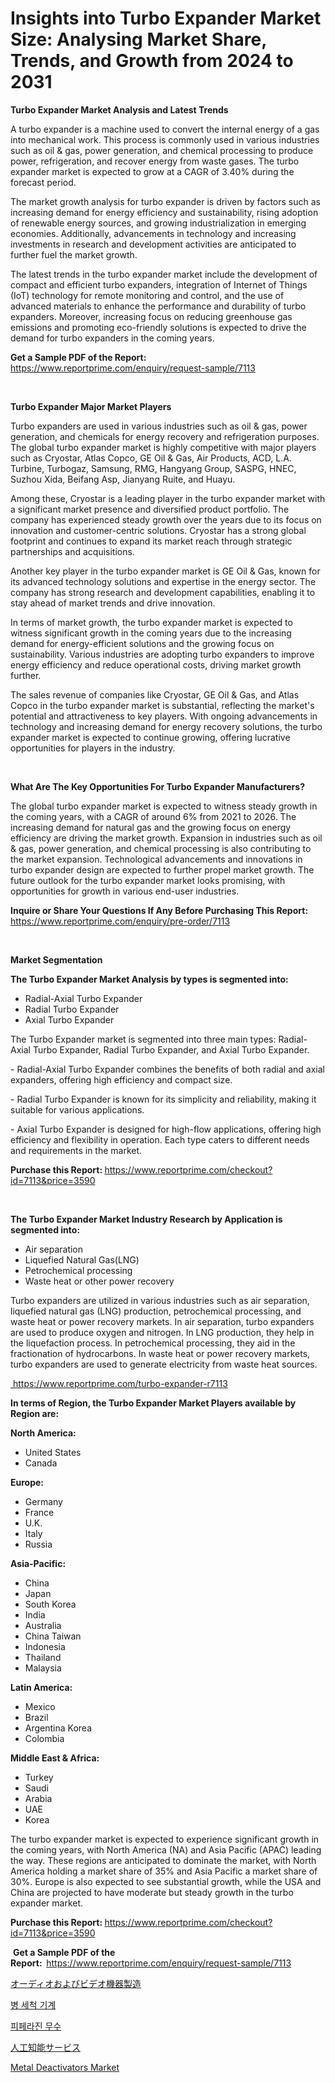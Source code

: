 <p><h1>Insights into Turbo Expander Market Size: Analysing Market Share, Trends, and Growth from 2024 to 2031</h1></p><p><strong>Turbo Expander Market Analysis and Latest Trends</strong></p>
<p><p>A turbo expander is a machine used to convert the internal energy of a gas into mechanical work. This process is commonly used in various industries such as oil & gas, power generation, and chemical processing to produce power, refrigeration, and recover energy from waste gases. The turbo expander market is expected to grow at a CAGR of 3.40% during the forecast period.</p><p>The market growth analysis for turbo expander is driven by factors such as increasing demand for energy efficiency and sustainability, rising adoption of renewable energy sources, and growing industrialization in emerging economies. Additionally, advancements in technology and increasing investments in research and development activities are anticipated to further fuel the market growth.</p><p>The latest trends in the turbo expander market include the development of compact and efficient turbo expanders, integration of Internet of Things (IoT) technology for remote monitoring and control, and the use of advanced materials to enhance the performance and durability of turbo expanders. Moreover, increasing focus on reducing greenhouse gas emissions and promoting eco-friendly solutions is expected to drive the demand for turbo expanders in the coming years.</p></p>
<p><strong>Get a Sample PDF of the Report:&nbsp;</strong> <a href="https://www.reportprime.com/enquiry/request-sample/7113">https://www.reportprime.com/enquiry/request-sample/7113</a></p>
<p>&nbsp;</p>
<p><strong>Turbo Expander Major Market Players</strong></p>
<p><p>Turbo expanders are used in various industries such as oil & gas, power generation, and chemicals for energy recovery and refrigeration purposes. The global turbo expander market is highly competitive with major players such as Cryostar, Atlas Copco, GE Oil & Gas, Air Products, ACD, L.A. Turbine, Turbogaz, Samsung, RMG, Hangyang Group, SASPG, HNEC, Suzhou Xida, Beifang Asp, Jianyang Ruite, and Huayu.</p><p>Among these, Cryostar is a leading player in the turbo expander market with a significant market presence and diversified product portfolio. The company has experienced steady growth over the years due to its focus on innovation and customer-centric solutions. Cryostar has a strong global footprint and continues to expand its market reach through strategic partnerships and acquisitions.</p><p>Another key player in the turbo expander market is GE Oil & Gas, known for its advanced technology solutions and expertise in the energy sector. The company has strong research and development capabilities, enabling it to stay ahead of market trends and drive innovation.</p><p>In terms of market growth, the turbo expander market is expected to witness significant growth in the coming years due to the increasing demand for energy-efficient solutions and the growing focus on sustainability. Various industries are adopting turbo expanders to improve energy efficiency and reduce operational costs, driving market growth further.</p><p>The sales revenue of companies like Cryostar, GE Oil & Gas, and Atlas Copco in the turbo expander market is substantial, reflecting the market's potential and attractiveness to key players. With ongoing advancements in technology and increasing demand for energy recovery solutions, the turbo expander market is expected to continue growing, offering lucrative opportunities for players in the industry.</p></p>
<p>&nbsp;</p>
<p><strong>What Are The Key Opportunities For Turbo Expander Manufacturers?</strong></p>
<p><p>The global turbo expander market is expected to witness steady growth in the coming years, with a CAGR of around 6% from 2021 to 2026. The increasing demand for natural gas and the growing focus on energy efficiency are driving the market growth. Expansion in industries such as oil & gas, power generation, and chemical processing is also contributing to the market expansion. Technological advancements and innovations in turbo expander design are expected to further propel market growth. The future outlook for the turbo expander market looks promising, with opportunities for growth in various end-user industries.</p></p>
<p><strong>Inquire or Share Your Questions If Any Before Purchasing This Report:</strong> <a href="https://www.reportprime.com/enquiry/pre-order/7113">https://www.reportprime.com/enquiry/pre-order/7113</a></p>
<p>&nbsp;</p>
<p><strong>Market Segmentation</strong></p>
<p><strong>The Turbo Expander Market Analysis by types is segmented into:</strong></p>
<p><ul><li>Radial-Axial Turbo Expander</li><li>Radial Turbo Expander</li><li>Axial Turbo Expander</li></ul></p>
<p><p>The Turbo Expander market is segmented into three main types: Radial-Axial Turbo Expander, Radial Turbo Expander, and Axial Turbo Expander. </p><p>- Radial-Axial Turbo Expander combines the benefits of both radial and axial expanders, offering high efficiency and compact size. </p><p>- Radial Turbo Expander is known for its simplicity and reliability, making it suitable for various applications. </p><p>- Axial Turbo Expander is designed for high-flow applications, offering high efficiency and flexibility in operation. Each type caters to different needs and requirements in the market.</p></p>
<p><strong>Purchase this Report:&nbsp;</strong><a href="https://www.reportprime.com/checkout?id=7113&price=3590">https://www.reportprime.com/checkout?id=7113&price=3590</a></p>
<p>&nbsp;</p>
<p><strong>The Turbo Expander Market Industry Research by Application is segmented into:</strong></p>
<p><ul><li>Air separation</li><li>Liquefied Natural Gas(LNG)</li><li>Petrochemical processing</li><li>Waste heat or other power recovery</li></ul></p>
<p><p>Turbo expanders are utilized in various industries such as air separation, liquefied natural gas (LNG) production, petrochemical processing, and waste heat or power recovery markets. In air separation, turbo expanders are used to produce oxygen and nitrogen. In LNG production, they help in the liquefaction process. In petrochemical processing, they aid in the fractionation of hydrocarbons. In waste heat or power recovery markets, turbo expanders are used to generate electricity from waste heat sources.</p></p>
<p><a href="https://www.reportprime.com/turbo-expander-r7113">&nbsp;https://www.reportprime.com/turbo-expander-r7113</a></p>
<p><strong>In terms of Region, the Turbo Expander Market Players available by Region are:</strong></p>
<p>
    <p> <strong> North America: </strong>
        <ul>
            <li>United States</li>
            <li>Canada</li>
        </ul>
        </p> 
    <p> <strong> Europe: </strong>
        <ul>
            <li>Germany</li>
            <li>France</li>
            <li>U.K.</li>
            <li>Italy</li>
            <li>Russia</li>
        </ul>
        </p> 
    <p> <strong> Asia-Pacific: </strong>
        <ul>
            <li>China</li>
            <li>Japan</li>
            <li>South Korea</li>
            <li>India</li>
            <li>Australia</li>
            <li>China Taiwan</li>
            <li>Indonesia</li>
            <li>Thailand</li>
            <li>Malaysia</li>
        </ul>
        </p> 
    <p> <strong> Latin America: </strong>
        <ul>
            <li>Mexico</li>
            <li>Brazil</li>
            <li>Argentina Korea</li>
            <li>Colombia</li>
        </ul>
        </p> 
    <p> <strong> Middle East & Africa: </strong>
        <ul>
            <li>Turkey</li>
            <li>Saudi</li>
            <li>Arabia</li>
            <li>UAE</li>
            <li>Korea</li>
        </ul>
    </p>
    </p>
<p><p>The turbo expander market is expected to experience significant growth in the coming years, with North America (NA) and Asia Pacific (APAC) leading the way. These regions are anticipated to dominate the market, with North America holding a market share of 35% and Asia Pacific a market share of 30%. Europe is also expected to see substantial growth, while the USA and China are projected to have moderate but steady growth in the turbo expander market.</p></p>
<p><strong>Purchase this Report: </strong><a href="https://www.reportprime.com/checkout?id=7113&price=3590">https://www.reportprime.com/checkout?id=7113&price=3590</a></p>
<p>&nbsp;<strong>Get a Sample PDF of the Report:&nbsp;&nbsp;</strong><a href="https://www.reportprime.com/enquiry/request-sample/7113">https://www.reportprime.com/enquiry/request-sample/7113</a></p>
<p><strong></strong></p>
<p><p><a href="https://medium.com/@shade463/%E3%82%AA%E3%83%BC%E3%83%87%E3%82%A3%E3%82%AA%E3%81%8A%E3%82%88%E3%81%B3%E3%83%93%E3%83%87%E3%82%AA%E6%A9%9F%E5%99%A8%E8%A3%BD%E9%80%A0%E6%A5%AD%E5%B8%82%E5%A0%B4%E3%81%AE%E3%82%A4%E3%83%B3%E3%82%B5%E3%82%A4%E3%83%88-%E5%B8%82%E5%A0%B4%E5%8B%95%E5%90%91-%E6%88%90%E9%95%B7-2024%E5%B9%B4%E3%81%8B%E3%82%892031%E5%B9%B4%E3%81%BE%E3%81%A7%E3%81%AE%E4%BA%88%E6%B8%AC-d6c9cd58047f">オーディオおよびビデオ機器製造</a></p><p><a href="https://github.com/CliftonFisher9067/Market-Research-Report-List-1/blob/main/500230919331.md">병 세척 기계</a></p><p><a href="https://github.com/fernandotryO5lson96765/Market-Research-Report-List-1/blob/main/765849319332.md">피페라진 무수</a></p><p><a href="https://medium.com/@barbarakss89/%E4%BA%BA%E5%B7%A5%E7%9F%A5%E8%83%BD%E3%82%B5%E3%83%BC%E3%83%93%E3%82%B9%E5%B8%82%E5%A0%B4%E3%81%AE%E3%82%B7%E3%82%A7%E3%82%A2%E3%81%AE%E9%80%B2%E5%8C%96%E3%81%A8%E5%B8%82%E5%A0%B4%E6%88%90%E9%95%B7%E3%83%88%E3%83%AC%E3%83%B3%E3%83%892024%E5%B9%B4%E3%81%8B%E3%82%892031%E5%B9%B4%E3%81%BE%E3%81%A7-a97a3780fd75">人工知能サービス</a></p><p><a href="https://issuu.com/reportprime-2/docs/metal-deactivators-market-size-2030.pptx">Metal Deactivators Market</a></p></p>